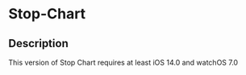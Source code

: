 # Stop-Chart

## Description

This version of Stop Chart requires at least iOS 14.0 and watchOS 7.0

